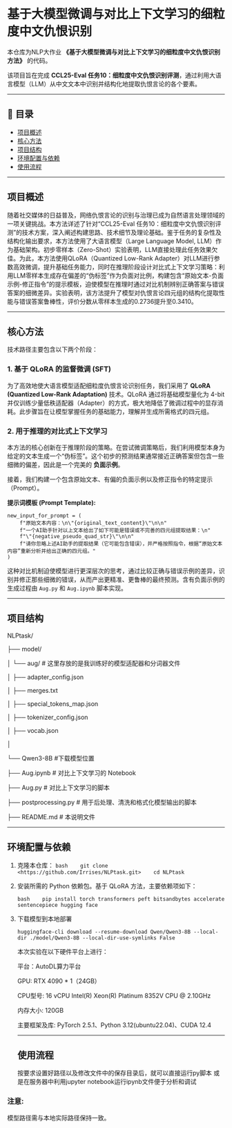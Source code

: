 # 基于大模型微调与对比上下文学习的细粒度中文仇恨识别

本仓库为NLP大作业 **《基于大模型微调与对比上下文学习的细粒度中文仇恨识别方法》** 的代码。

该项目旨在完成 **CCL25-Eval 任务10：细粒度中文仇恨识别评测**，通过利用大语言模型（LLM）从中文文本中识别并结构化地提取仇恨言论的各个要素。

---

## 📖 目录

* [项目概述](#-项目概述)
* [核心方法](#-核心方法)
* [项目结构](#-项目结构)
* [环境配置与依赖](#-环境配置与依赖)
* [使用流程](#-使用流程)

---

##  项目概述

随着社交媒体的日益普及，网络仇恨言论的识别与治理已成为自然语言处理领域的一项关键挑战。本方法详述了针对“CCL25-Eval 任务10：细粒度中文仇恨识别评测”的技术方案，深入阐述构建思路、技术细节及理论基础。鉴于任务的复杂性及结构化输出要求，本方法使用了大语言模型（Large Language Model, LLM）作为基础架构。初步零样本（Zero-Shot）实验表明，LLM直接处理此任务效果欠佳。为此，本方法使用QLoRA（Quantized Low-Rank Adapter）对LLM进行参数高效微调，提升基础任务能力，同时在推理阶段设计对比式上下文学习策略：利用LLM零样本生成存在偏差的“伪标签”作为负面对比例，构建包含“原始文本-负面示例-修正指令”的提示模板，迫使模型在推理时通过对比机制辨别正确答案与错误答案的细微差异。实验表明，该方法提升了模型对仇恨言论四元组的结构化提取性能与错误答案鲁棒性，评价分数从零样本生成的0.2736提升至0.3410。

---

##  核心方法

技术路径主要包含以下两个阶段：

### 1. 基于 QLoRA 的监督微调 (SFT)

为了高效地使大语言模型适配细粒度仇恨言论识别任务，我们采用了 **QLoRA (Quantized Low-Rank Adaptation)** 技术。QLoRA 通过将基础模型量化为 4-bit 并仅训练少量低秩适配器（Adapter）的方式，极大地降低了微调过程中的显存消耗。此步骤旨在让模型掌握任务的基础能力，理解并生成所需格式的四元组。



### 2. 用于推理的对比式上下文学习

本方法的核心创新在于推理阶段的策略。在尝试微调策略后，我们利用模型本身为给定的文本生成一个“伪标签”。这个初步的预测结果通常接近正确答案但包含一些细微的偏差，因此是一个完美的 **负面示例**。

接着，我们构建一个包含原始文本、有偏的负面示例以及修正指令的特定提示（Prompt）。

**提示词模板 (Prompt Template):**

```
new_input_for_prompt = (
    f"原始文本内容：\n\"{original_text_content}\"\n\n"
    f"一个AI助手针对以上文本给出了如下可能是错误或不完善的四元组提取结果：\n"
    f"\"{negative_pseudo_quad_str}\"\n\n"
    f"请你忽略上述AI助手的提取结果（它可能包含错误），并严格按照指令，根据“原始文本内容”重新分析并给出正确的四元组。"
)
```

这种对比机制迫使模型进行更深层次的思考，通过比较正确与错误示例的差异，识别并修正那些细微的错误，从而产出更精准、更鲁棒的最终预测。含有负面示例的生成过程由 `Aug.py` 和 `Aug.ipynb` 脚本实现。 

---

## 项目结构

NLPtask/ 

├── model/                      

│   └── aug/ # 这里存放的是我训练好的模型适配器和分词器文件 

│       ├── adapter_config.json 

│       ├── merges.txt 

│       ├── special_tokens_map.json 

│       ├── tokenizer_config.json 

│       ├── vocab.json 

│      

 └── Qwen3-8B #下载模型位置


├── Aug.ipynb                   # 对比上下文学习的 Notebook 

├── Aug.py                      # 对比上下文学习的脚本 

├── postprocessing.py           # 用于后处理、清洗和格式化模型输出的脚本 

├── README.md                   # 本说明文件



---

 ##  环境配置与依赖

1. 克隆本仓库：    ```bash    git clone <https://github.com/Irrises/NLPtask.git>    cd NLPtask    ```

2. 安装所需的 Python 依赖包。基于 QLoRA 方法，主要依赖项如下：  

     ```bash    pip install torch transformers peft bitsandbytes accelerate sentencepiece hugging face   ```

3. 下载模型到本地部署

     ```huggingface-cli download --resume-download Qwen/Qwen3-8B --local-dir ./model/Qwen3-8B --local-dir-use-symlinks False  ```

   

   本次实验在以下硬件平台上进行：

   平台：AutoDL算力平台

   GPU: RTX 4090 * 1（24GB）

   CPU型号: 16 vCPU Intel(R) Xeon(R) Platinum 8352V CPU @ 2.10GHz

   内存大小: 120GB

   主要框架及库: PyTorch 2.5.1、Python 3.12(ubuntu22.04)、CUDA 12.4

   ---

   

   ##  使用流程

   按要求设置好路径以及修改文件中的保存目录后，就可以直接运行py脚本
   或是在服务器中利用jupyter notebook运行ipynb文件便于分析和调试

### 注意:
模型路径需与本地实际路径保持一致。
